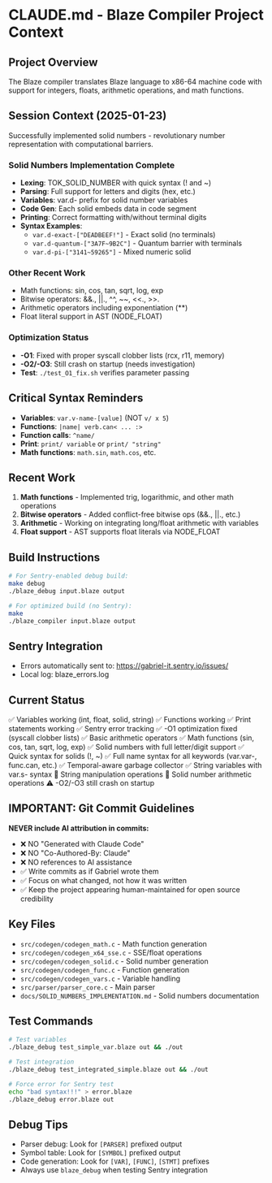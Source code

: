 # CLAUDE.md - Blaze Compiler Project Context

## Project Overview
The Blaze compiler translates Blaze language to x86-64 machine code with support for integers, floats, arithmetic operations, and math functions.

## Session Context (2025-01-23)
Successfully implemented solid numbers - revolutionary number representation with computational barriers.

### Solid Numbers Implementation Complete
- **Lexing**: TOK_SOLID_NUMBER with quick syntax (! and ~)
- **Parsing**: Full support for letters and digits (hex, etc.)
- **Variables**: var.d- prefix for solid number variables
- **Code Gen**: Each solid embeds data in code segment
- **Printing**: Correct formatting with/without terminal digits
- **Syntax Examples**:
  - `var.d-exact-["DEADBEEF!"]` - Exact solid (no terminals)
  - `var.d-quantum-["3A7F~9B2C"]` - Quantum barrier with terminals
  - `var.d-pi-["3141~59265"]` - Mixed numeric solid

### Other Recent Work
- Math functions: sin, cos, tan, sqrt, log, exp
- Bitwise operators: &&., ||., ^^, ~~, <<., >>.
- Arithmetic operators including exponentiation (**)
- Float literal support in AST (NODE_FLOAT)

### Optimization Status
- **-O1**: Fixed with proper syscall clobber lists (rcx, r11, memory)
- **-O2/-O3**: Still crash on startup (needs investigation)
- **Test**: `./test_O1_fix.sh` verifies parameter passing

## Critical Syntax Reminders
- **Variables**: `var.v-name-[value]` (NOT `v/ x 5`)
- **Functions**: `|name| verb.can< ... :>`
- **Function calls**: `^name/`
- **Print**: `print/ variable` or `print/ "string"`
- **Math functions**: `math.sin`, `math.cos`, etc.

## Recent Work
1. **Math functions** - Implemented trig, logarithmic, and other math operations
2. **Bitwise operators** - Added conflict-free bitwise ops (&&., ||., etc.)
3. **Arithmetic** - Working on integrating long/float arithmetic with variables
4. **Float support** - AST supports float literals via NODE_FLOAT

## Build Instructions
```bash
# For Sentry-enabled debug build:
make debug
./blaze_debug input.blaze output

# For optimized build (no Sentry):
make
./blaze_compiler input.blaze output
```

## Sentry Integration
- Errors automatically sent to: https://gabriel-it.sentry.io/issues/
- Local log: blaze_errors.log

## Current Status
✅ Variables working (int, float, solid, string)
✅ Functions working
✅ Print statements working
✅ Sentry error tracking
✅ -O1 optimization fixed (syscall clobber lists)
✅ Basic arithmetic operators
✅ Math functions (sin, cos, tan, sqrt, log, exp)
✅ Solid numbers with full letter/digit support
✅ Quick syntax for solids (!, ~)
✅ Full name syntax for all keywords (var.var-, func.can, etc.)
✅ Temporal-aware garbage collector
✅ String variables with var.s- syntax
🔧 String manipulation operations
🔧 Solid number arithmetic operations
⚠️ -O2/-O3 still crash on startup

## IMPORTANT: Git Commit Guidelines
**NEVER include AI attribution in commits:**
- ❌ NO "Generated with Claude Code" 
- ❌ NO "Co-Authored-By: Claude"
- ❌ NO references to AI assistance
- ✅ Write commits as if Gabriel wrote them
- ✅ Focus on what changed, not how it was written
- ✅ Keep the project appearing human-maintained for open source credibility

## Key Files
- `src/codegen/codegen_math.c` - Math function generation
- `src/codegen/codegen_x64_sse.c` - SSE/float operations
- `src/codegen/codegen_solid.c` - Solid number generation
- `src/codegen/codegen_func.c` - Function generation
- `src/codegen/codegen_vars.c` - Variable handling
- `src/parser/parser_core.c` - Main parser
- `docs/SOLID_NUMBERS_IMPLEMENTATION.md` - Solid numbers documentation

## Test Commands
```bash
# Test variables
./blaze_debug test_simple_var.blaze out && ./out

# Test integration
./blaze_debug test_integrated_simple.blaze out && ./out

# Force error for Sentry test
echo "bad syntax!!!" > error.blaze
./blaze_debug error.blaze out
```

## Debug Tips
- Parser debug: Look for `[PARSER]` prefixed output
- Symbol table: Look for `[SYMBOL]` prefixed output
- Code generation: Look for `[VAR]`, `[FUNC]`, `[STMT]` prefixes
- Always use `blaze_debug` when testing Sentry integration